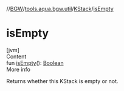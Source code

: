 //[BGW](../../../index.md)/[tools.aqua.bgw.util](../index.md)/[KStack](index.md)/[isEmpty](is-empty.md)



# isEmpty  
[jvm]  
Content  
fun [isEmpty](is-empty.md)(): [Boolean](https://kotlinlang.org/api/latest/jvm/stdlib/kotlin/-boolean/index.html)  
More info  


Returns whether this KStack is empty or not.

  



